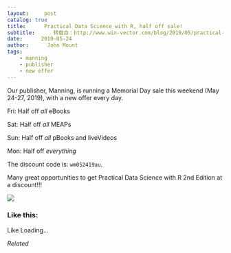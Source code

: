 ```yaml
---
layout:     post
catalog: true
title:      Practical Data Science with R, half off sale!
subtitle:      转载自：http://www.win-vector.com/blog/2019/05/practical-data-science-with-r-half-off-sale/
date:      2019-05-24
author:      John Mount
tags:
    - manning
    - publisher
    - new offer
---
```


Our publisher, Manning, is running a Memorial Day sale this weekend (May 24-27, 2019), with a new offer every day.


Fri: Half off *all* eBooks

Sat: Half off *all* MEAPs 

Sun: Half off *all* pBooks and liveVideos 

Mon: Half off *everything*

The discount code is: `wm052419au`.

Many great opportunities to get Practical Data Science with R 2nd Edition at a discount!!!

![](https://i2.wp.com/www.win-vector.com/blog/wp-content/uploads/2019/01/NewImage.png?w=660)


### Like this:

Like Loading...


*Related*

